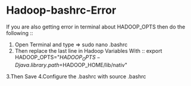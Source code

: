 # Hadoop-bashrc-Error

If you are also getting error in terminal about HADOOP_OPTS then do the following ::

1. Open Terminal and type  => sudo nano .bashrc
2. Then replace the last line in Hadoop Variables With ::
    export HADOOP_OPTS="$HADOOP_OPTS-Djava.library.path=$HADOOP_HOME/lib/nativ"
    
3.Then Save
4.Configure the .bashrc with source .bashrc
